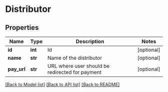 # Distributor

## Properties
Name | Type | Description | Notes
------------ | ------------- | ------------- | -------------
**id** | **int** | Id | [optional] 
**name** | **str** | Name of the distributor | [optional] 
**pay_url** | **str** | URL where user should be redirected for payment | [optional] 

[[Back to Model list]](../README.md#documentation-for-models) [[Back to API list]](../README.md#documentation-for-api-endpoints) [[Back to README]](../README.md)


